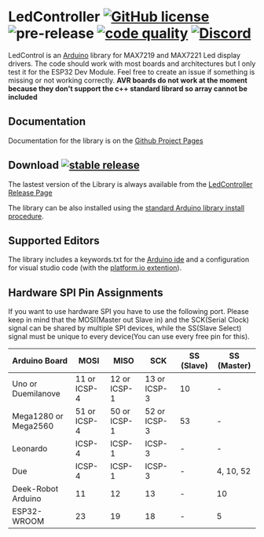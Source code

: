 # LedController [![GitHub license](https://img.shields.io/github/license/noah1510/LedController.svg)](https://github.com/noah1510/LedController/blob/master/License) ![pre-release](https://github.com/noah1510/LedController/workflows/pre-release/badge.svg)  [![code quality](https://www.code-inspector.com/project/5318/score/svg)](https://frontend.code-inspector.com/project/5318/dashboard) [![Discord](https://discordapp.com/api/guilds/691968013234339881/widget.png)](https://discord.gg/awjW3aG)

LedControl is an [Arduino](http://arduino.cc) library for MAX7219 and MAX7221 Led display drivers.
The code should work with most boards and architectures but I only test it for the ESP32 Dev Module.
Feel free to create an issue if something is missing or not working correctly.
**AVR boards do not work at the moment because they don't support the c++ standard librard so array cannot be included**

## Documentation

Documentation for the library is on the [Github Project Pages](http://noah1510.github.io/LedController/)

## Download [![stable release](https://img.shields.io/github/v/release/noah1510/LedController.svg)](https://GitHub.com/noah1510/LedController/releases/)

The lastest version of the Library is always available from the [LedController Release Page](https://github.com/noah1510/LedController/releases)

The library can be also installed using the [standard Arduino library install procedure](http://arduino.cc/en/Guide/Libraries).

## Supported Editors

The library includes a keywords.txt for the [Arduino ide](https://www.arduino.cc/) and a configuration for visual studio code (with the [platform.io extention](https://platformio.org/platformio-ide)).

## Hardware SPI Pin Assignments

If you want to use hardware SPI you have to use the following port.
Please keep in mind that the MOSI(Master out Slave in) and the SCK(Serial Clock) signal can be shared by multiple SPI devices, while the SS(Slave Select) signal must be unique to every device(You can use every free pin for this).

| Arduino Board | MOSI | MISO | SCK | SS (Slave) | SS (Master) |
|---------------|------|------|-----|------------|-------------|
| Uno or Duemilanove | 11 or ICSP-4 | 12 or ICSP-1 | 13 or ICSP-3 | 10 | - |
| Mega1280 or Mega2560 | 51 or ICSP-4 | 50 or ICSP-1 | 52 or ICSP-3 | 53 | - |
| Leonardo | ICSP-4 | ICSP-1 | ICSP-3 | - | - |
| Due | ICSP-4 | ICSP-1 | ICSP-3 | - | 4, 10, 52 |
| Deek-Robot Arduino | 11 | 12 | 13 | - | 10 |
| ESP32-WROOM | 23 | 19 | 18 | - | 5 |
